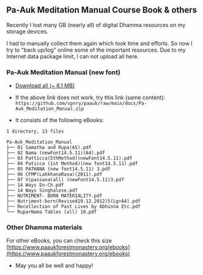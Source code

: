 ## Pa-Auk Meditation Manual Course Book &amp; others

Recently I lost many GB (nearly all) of digital Dhamma resources on my storage devices.

I had to manually collect them again which took time and efforts. So now I try to "back up/log" online some of the important resources. Due to my Internet data package limit, I can not upload all here.


### Pa-Auk Meditation Manual (new font)

+ [Download all (~ 6.1 MB)](https://vpnry.github.io/paauk/docs/Pa-Auk_Meditation_Manual.zip)

+ If the above link does not work, try this link (same content): `https://github.com/vpnry/paauk/raw/main/docs/Pa-Auk_Meditation_Manual.zip`

+ It consists of the following eBooks:

```
1 directory, 13 files

Pa-Auk_Meditation_Manual
├── 01 Samatha and Rupa(A5).pdf
├── 02 Nama (newFont14.5.11)(A4).pdf
├── 03 Patticca(5thMethod)(newFont14.5.11).pdf
├── 04 Paticca (1st Method)(new font14.5.11).pdf
├── 05 PATHANA (new font14.5.11) 3.pdf
├── 06 CFMP(LakkhanaRasa)(2011).pdf
├── 07 Vipassana(all) (newFont14.5.11)3.pdf
├── 14 Ways En-Ch.pdf
├── 14 Ways Singhalese.pdf
├── NUTRIMENT- BORN MATERIALITY.pdf
├── Nutriment-born(Revised19.12.2012)5(Lg+A4).pdf
├── Recollection of Past Lives by Abhinna Etc.pdf
└── Rupa+Nama Tables (all) 10.pdf

```

### Other Dhamma materials

For other eBooks, you can check this size [https://www.paaukforestmonastery.org/ebooks](https://www.paaukforestmonastery.org/ebooks)

+ May you all be well and happy!
